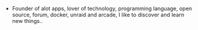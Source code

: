 - Founder of alot apps, lover of technology, programming language, open source, forum, docker, unraid and arcade, I like to discover and learn new things..
  <br>






























































































































































































































































































































